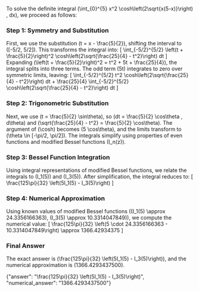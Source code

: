 
To solve the definite integral \(\int_{0}^{5} x^2 \cosh\left(2\sqrt{x(5-x)}\right) \, dx\), we proceed as follows:

### Step 1: Symmetry and Substitution
First, we use the substitution \(t = x - \frac{5}{2}\), shifting the interval to \([-5/2, 5/2]\). This transforms the integral into:
\[
\int_{-5/2}^{5/2} \left(t + \frac{5}{2}\right)^2 \cosh\left(2\sqrt{\frac{25}{4} - t^2}\right) dt
\]
Expanding \(\left(t + \frac{5}{2}\right)^2 = t^2 + 5t + \frac{25}{4}\), the integral splits into three terms. The odd term \(5t\) integrates to zero over symmetric limits, leaving:
\[
\int_{-5/2}^{5/2} t^2 \cosh\left(2\sqrt{\frac{25}{4} - t^2}\right) dt + \frac{25}{4} \int_{-5/2}^{5/2} \cosh\left(2\sqrt{\frac{25}{4} - t^2}\right) dt
\]

### Step 2: Trigonometric Substitution
Next, we use \(t = \frac{5}{2} \sin\theta\), so \(dt = \frac{5}{2} \cos\theta \, d\theta\) and \(\sqrt{\frac{25}{4} - t^2} = \frac{5}{2} \cos\theta\). The argument of \(\cosh\) becomes \(5 \cos\theta\), and the limits transform to \(\theta \in [-\pi/2, \pi/2]\). The integrals simplify using properties of even functions and modified Bessel functions \(I_n(z)\).

### Step 3: Bessel Function Integration
Using integral representations of modified Bessel functions, we relate the integrals to \(I_1(5)\) and \(I_3(5)\). After simplification, the integral reduces to:
\[
\frac{125\pi}{32} \left(5I_1(5) - I_3(5)\right)
\]

### Step 4: Numerical Approximation
Using known values of modified Bessel functions (\(I_1(5) \approx 24.3356166363\), \(I_3(5) \approx 10.3314047849\)), we compute the numerical value:
\[
\frac{125\pi}{32} \left(5 \cdot 24.3356166363 - 10.3314047849\right) \approx 1366.42934375
\]

### Final Answer
The exact answer is \(\frac{125\pi}{32} \left(5I_1(5) - I_3(5)\right)\), and the numerical approximation is \(1366.4293437500\).

{"answer": "\\frac{125\\pi}{32} \\left(5I_1(5) - I_3(5)\\right)", "numerical_answer": "1366.4293437500"}